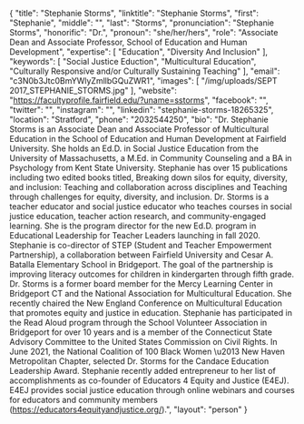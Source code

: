 {
  "title": "Stephanie Storms",
  "linktitle": "Stephanie Storms",
  "first": "Stephanie",
  "middle": "",
  "last": "Storms",
  "pronunciation": "Stephanie Storms",
  "honorific": "Dr.",
  "pronoun": "she/her/hers",
  "role": "Associate Dean and Associate Professor, School of Education and Human Development",
  "expertise": [
    "Education",
    "Diversity And Inclusion"
  ],
  "keywords": [
    "Social Justice Eduction",
    "Multicultural Education",
    "Culturally Responsive and/or Culturally Sustaining Teaching"
  ],
  "email": "c3N0b3Jtc0BmYWlyZmllbGQuZWR1",
  "images": [
    "/img/uploads/SEPT 2017_STEPHANIE_STORMS.jpg"
  ],
  "website": "https://facultyprofile.fairfield.edu/?uname=sstorms",
  "facebook": "",
  "twitter": "",
  "instagram": "",
  "linkedin": "stephanie-storms-18265325",
  "location": "Stratford",
  "phone": "2032544250",
  "bio": "Dr. Stephanie Storms is an Associate Dean and Associate Professor of Multicultural Education in the School of Education and Human Development at Fairfield University. She holds an Ed.D. in Social Justice Education from the University of Massachusetts, a M.Ed. in Community Counseling and a BA in Psychology from Kent State University. Stephanie has over 15 publications including two edited books titled, Breaking down silos for equity, diversity, and inclusion: Teaching and collaboration across disciplines and Teaching through challenges for equity, diversity, and inclusion. Dr. Storms is a teacher educator and social justice educator who  teaches courses in social justice education, teacher action research, and community-engaged learning. She is the program director for the new Ed.D. program in Educational Leadership for Teacher Leaders launching in fall 2020. Stephanie is co-director of STEP (Student and Teacher Empowerment Partnership), a collaboration between Fairfield University and Cesar A. Batalla Elementary School in Bridgeport. The goal of the partnership is improving literacy outcomes for children in kindergarten through fifth grade. Dr. Storms is a former board member for the Mercy Learning Center in Bridgeport CT and the National Association for Multicultural Education. She recently chaired the New England Conference on Multicultural Education that promotes equity and justice in education. Stephanie has participated in the Read Aloud program through the School Volunteer Association in Bridgeport for over 10 years and is a member of the Connecticut State Advisory Committee to the United States Commission on Civil Rights. In June 2021, the National Coalition of 100 Black Women \u2013 New Haven Metropolitan Chapter, selected Dr. Storms for the Candace Education Leadership Award. Stephanie recently added entrepreneur to her list of accomplishments as co-founder of Educators 4 Equity and Justice (E4EJ). E4EJ provides social justice education through online webinars and courses for educators and community members (https://educators4equityandjustice.org/).",
  "layout": "person"
}
